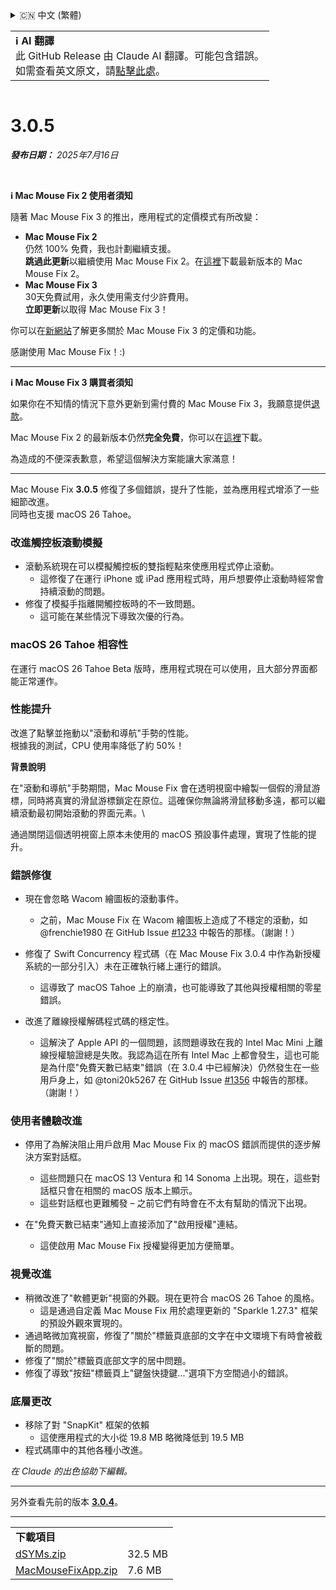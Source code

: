 <details>
<summary>🇨🇳 中文 (繁體)</summary>

[🇬🇧 English (GitHub Release)](https://github.com/noah-nuebling/mac-mouse-fix/releases/tag/3.0.5)\
[🇩🇪 Deutsch](https://redirect.macmousefix.com/?target=mmf-release&tag=3.0.5&locale=de)\
[🇻🇳 Tiếng Việt](https://redirect.macmousefix.com/?target=mmf-release&tag=3.0.5&locale=vi)\
[🇨🇳 中文 (简体)](https://redirect.macmousefix.com/?target=mmf-release&tag=3.0.5&locale=zh-Hans)\
**🇨🇳 中文 (繁體)**\
[🇭🇰 中文（香港)](https://redirect.macmousefix.com/?target=mmf-release&tag=3.0.5&locale=zh-HK)\
[🇰🇷 한국어](https://redirect.macmousefix.com/?target=mmf-release&tag=3.0.5&locale=ko)\
[Help translate Mac Mouse Fix to different languages!](https://github.com/noah-nuebling/mac-mouse-fix/discussions/731)
</details>
<table align=><td>
<b>ℹ️ AI 翻譯</b><br>
此 GitHub Release 由 Claude AI 翻譯。可能包含錯誤。<br>
如需查看英文原文，請<a href="https://github.com/noah-nuebling/mac-mouse-fix/releases/tag/3.0.5">點擊此處</a>。
</td></table>

<table></table>

# 3.0.5
***發布日期：** 2025年7月16日*

<br>

**ℹ️ Mac Mouse Fix 2 使用者須知**

隨著 Mac Mouse Fix 3 的推出，應用程式的定價模式有所改變：

- **Mac Mouse Fix 2**\
仍然 100% 免費，我也計劃繼續支援。\
**跳過此更新**以繼續使用 Mac Mouse Fix 2。在[這裡](https://redirect.macmousefix.com/?target=mmf2-latest&locale=zh-Hant)下載最新版本的 Mac Mouse Fix 2。
- **Mac Mouse Fix 3**\
30天免費試用，永久使用需支付少許費用。\
**立即更新**以取得 Mac Mouse Fix 3！

你可以在[新網站](https://macmousefix.com/)了解更多關於 Mac Mouse Fix 3 的定價和功能。

感謝使用 Mac Mouse Fix！:)

---

**ℹ️ Mac Mouse Fix 3 購買者須知**

如果你在不知情的情況下意外更新到需付費的 Mac Mouse Fix 3，我願意提供[退款](https://redirect.macmousefix.com/?target=mmf-apply-for-refund&locale=zh-Hant)。

Mac Mouse Fix 2 的最新版本仍然**完全免費**，你可以在[這裡](https://redirect.macmousefix.com/?target=mmf2-latest&locale=zh-Hant)下載。

為造成的不便深表歉意，希望這個解決方案能讓大家滿意！

---

Mac Mouse Fix **3.0.5** 修復了多個錯誤，提升了性能，並為應用程式增添了一些細節改進。\
同時也支援 macOS 26 Tahoe。

### 改進觸控板滾動模擬

- 滾動系統現在可以模擬觸控板的雙指輕點來使應用程式停止滾動。
    - 這修復了在運行 iPhone 或 iPad 應用程式時，用戶想要停止滾動時經常會持續滾動的問題。
- 修復了模擬手指離開觸控板時的不一致問題。
    - 這可能在某些情況下導致次優的行為。

### macOS 26 Tahoe 相容性

在運行 macOS 26 Tahoe Beta 版時，應用程式現在可以使用，且大部分界面都能正常運作。

### 性能提升

改進了點擊並拖動以"滾動和導航"手勢的性能。\
根據我的測試，CPU 使用率降低了約 50%！

**背景說明**

在"滾動和導航"手勢期間，Mac Mouse Fix 會在透明視窗中繪製一個假的滑鼠游標，同時將真實的滑鼠游標鎖定在原位。這確保你無論將滑鼠移動多遠，都可以繼續滾動最初開始滾動的界面元素。\

通過關閉這個透明視窗上原本未使用的 macOS 預設事件處理，實現了性能的提升。

### 錯誤修復

- 現在會忽略 Wacom 繪圖板的滾動事件。
    - 之前，Mac Mouse Fix 在 Wacom 繪圖板上造成了不穩定的滾動，如 @frenchie1980 在 GitHub Issue [#1233](https://github.com/noah-nuebling/mac-mouse-fix/issues/1233) 中報告的那樣。（謝謝！）
    
- 修復了 Swift Concurrency 程式碼（在 Mac Mouse Fix 3.0.4 中作為新授權系統的一部分引入）未在正確執行緒上運行的錯誤。
    - 這導致了 macOS Tahoe 上的崩潰，也可能導致了其他與授權相關的零星錯誤。
- 改進了離線授權解碼程式碼的穩定性。
    - 這解決了 Apple API 的一個問題，該問題導致在我的 Intel Mac Mini 上離線授權驗證總是失敗。我認為這在所有 Intel Mac 上都會發生，這也可能是為什麼"免費天數已結束"錯誤（在 3.0.4 中已經解決）仍然發生在一些用戶身上，如 @toni20k5267 在 GitHub Issue [#1356](https://github.com/noah-nuebling/mac-mouse-fix/issues/1356) 中報告的那樣。（謝謝！）

### 使用者體驗改進

- 停用了為解決阻止用戶啟用 Mac Mouse Fix 的 macOS 錯誤而提供的逐步解決方案對話框。
    - 這些問題只在 macOS 13 Ventura 和 14 Sonoma 上出現。現在，這些對話框只會在相關的 macOS 版本上顯示。
    - 這些對話框也更難觸發 – 之前它們有時會在不太有幫助的情況下出現。
    
- 在"免費天數已結束"通知上直接添加了"啟用授權"連結。
    - 這使啟用 Mac Mouse Fix 授權變得更加方便簡單。

### 視覺改進

- 稍微改進了"軟體更新"視窗的外觀。現在更符合 macOS 26 Tahoe 的風格。
    - 這是通過自定義 Mac Mouse Fix 用於處理更新的 "Sparkle 1.27.3" 框架的預設外觀來實現的。
- 通過略微加寬視窗，修復了"關於"標籤頁底部的文字在中文環境下有時會被截斷的問題。
- 修復了"關於"標籤頁底部文字的居中問題。
- 修復了導致"按鈕"標籤頁上"鍵盤快捷鍵..."選項下方空間過小的錯誤。

### 底層更改

- 移除了對 "SnapKit" 框架的依賴
    - 這使應用程式的大小從 19.8 MB 略微降低到 19.5 MB
- 程式碼庫中的其他各種小改進。

*在 Claude 的出色協助下編輯。*

---

另外查看先前的版本 [**3.0.4**](https://redirect.macmousefix.com/?target=mmf-release&tag=3.0.4&locale=zh-Hant)。

---

<table align="start">
<tr>
    <td colspan=2>
        <b>下載項目</b>
    </td>
</tr>
<tr>
    <td><a href="https://github.com/noah-nuebling/mac-mouse-fix/releases/download/3.0.5/dSYMs.zip">dSYMs.zip</a></td>
    <td>32.5 MB</td>
</tr>
<tr>
    <td><a href="https://github.com/noah-nuebling/mac-mouse-fix/releases/download/3.0.5/MacMouseFixApp.zip">MacMouseFixApp.zip</a></td>
    <td>7.6 MB</td>
</tr>
</table>